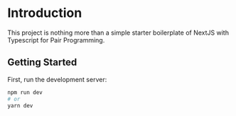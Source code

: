 # Introduction

This project is nothing more than a simple starter boilerplate of NextJS with Typescript for Pair Programming.

## Getting Started

First, run the development server:

```bash
npm run dev
# or
yarn dev
```
